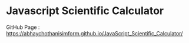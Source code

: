 # Javascript Scientific Calculator
GitHub Page : https://abhaychothanisimform.github.io/JavaScript_Scientific_Calculator/
